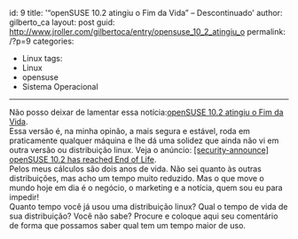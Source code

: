 id: 9
title: '&#8220;openSUSE 10.2 atingiu o Fim da Vida&#8221; &#8211; Descontinuado'
author: gilberto_ca
layout: post
guid: http://www.jroller.com/gilbertoca/entry/opensuse_10_2_atingiu_o
permalink: /?p=9
categories:
  - Linux
tags:
  - Linux
  - opensuse
  - Sistema Operacional
---
<!-- google_ad_section_start -->

N&#227;o posso deixar de lamentar essa not&#237;cia:[openSUSE 10.2 atingiu o Fim da Vida][1].  
Essa vers&#227;o &#233;, na minha opin&#227;o, a mais segura e est&#225;vel, roda em praticamente qualquer m&#225;quina e lhe d&#225; uma solidez que ainda n&#227;o vi em outra vers&#227;o ou distribui&#231;&#227;o linux. Veja o an&#250;ncio: [[security-announce] openSUSE 10.2 has reached End of Life][2].  
Pelos meus c&#225;lculos s&#227;o dois anos de vida. N&#227;o sei quanto &#224;s outras distribui&#231;&#245;es, mas acho um tempo muito reduzido. Mas o que move o mundo hoje em dia &#233; o neg&#243;cio, o marketing e a not&#237;cia, quem sou eu para impedir!  
Quanto tempo voc&#234; j&#225; usou uma distribui&#231;&#227;o linux? Qual o tempo de vida de sua distribui&#231;&#227;o? Voc&#234; n&#227;o sabe? Procure e coloque aqui seu coment&#225;rio de forma que possamos saber qual tem um tempo maior de uso.

<!-- google_ad_section_end -->

 [1]: http://pt.opensuse.org/Not%C3%ADcias_da_semana_no_openSUSE/51#Atualiza.C3.A7.C3.B5es_de_Seguran.C3.A7a
 [2]: http://lists.opensuse.org/opensuse-security-announce/2008-12/msg00004.html